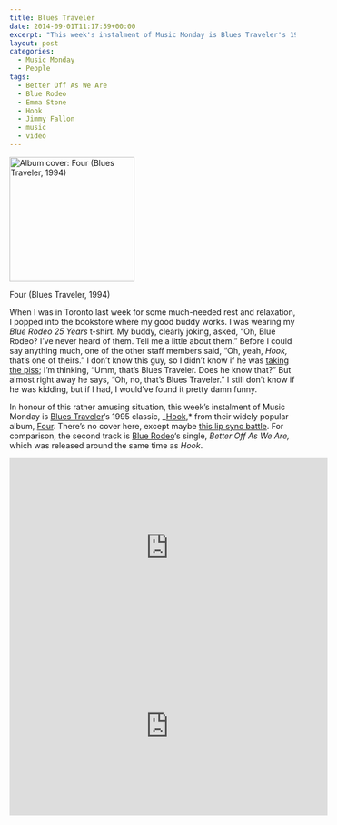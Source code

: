```yaml
---
title: Blues Traveler
date: 2014-09-01T11:17:59+00:00
excerpt: "This week's instalment of Music Monday is Blues Traveler's 1995 hit, Hook."
layout: post
categories:
  - Music Monday
  - People
tags:
  - Better Off As We Are
  - Blue Rodeo
  - Emma Stone
  - Hook
  - Jimmy Fallon
  - music
  - video
---
```


<div id="attachment_3983" style="width: 230px" class="wp-caption alignleft">
  <a href="https://cdn.craigmcn.ca/img/220px-BluesTravelerfour.jpg?x-request=xhr" data-fslightbox="lightbox"><img class="size-full wp-image-3983" src="https://cdn.craigmcn.ca/img/220px-BluesTravelerfour.jpg" alt="Album cover: Four (Blues Traveler, 1994)" width="220" height="220" srcset="https://cdn.craigmcn.ca/img/220px-BluesTravelerfour.jpg 220w, https://cdn.craigmcn.ca/img/220px-BluesTravelerfour-150x150.jpg 150w" sizes="(max-width: 220px) 100vw, 220px" /></a>
  
  <p class="wp-caption-text">
    Four (Blues Traveler, 1994)
  </p>
</div>

When I was in Toronto last week for some much-needed rest and relaxation, I popped into the bookstore where my good buddy works. I was wearing my _Blue Rodeo 25 Years_ t-shirt. My buddy, clearly joking, asked, &#8220;Oh, Blue Rodeo? I&#8217;ve never heard of them. Tell me a little about them.&#8221; Before I could say anything much, one of the other staff members said, &#8220;Oh, yeah, _Hook,_ that&#8217;s one of theirs.&#8221; I don&#8217;t know this guy, so I didn&#8217;t know if he was [taking the piss](http://en.wikipedia.org/wiki/Taking_the_piss); I&#8217;m thinking, &#8220;Umm, that&#8217;s Blues Traveler. Does he know that?&#8221; But almost right away he says, &#8220;Oh, no, that&#8217;s Blues Traveler.&#8221; I still don&#8217;t know if he was kidding, but if I had, I would&#8217;ve found it pretty damn funny.

In honour of this rather amusing situation, this week&#8217;s instalment of Music Monday is [Blues Traveler](http://bluestraveler.com/)&#8216;s 1995 classic, _[Hook](http://en.wikipedia.org/wiki/Hook_(Blues*Traveler_song)),* from their widely popular album, [Four](<http://en.wikipedia.org/wiki/Four_(Blues_Traveler_album)>). There&#8217;s no cover here, except maybe [this lip sync battle](http://youtu.be/bLBSoC_2IY8?t=1m56s). For comparison, the second track is [Blue Rodeo](http://bluerodeo.com/)&#8216;s single, _Better Off As We Are,_ which was released around the same time as *Hook*.

<div class="video-container">
	<iframe width="560" height="315" src="https://www.youtube.com/embed/pdz5kCaCRFM" frameborder="0" allowfullscreen></iframe>
</div>

<div class="video-container">
	<iframe width="560" height="315" src="https://www.youtube.com/embed/CTZiScdi4QM" frameborder="0" allowfullscreen></iframe>
</div>
